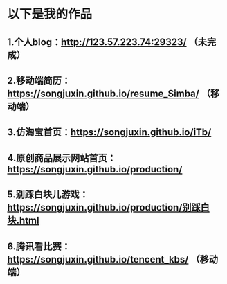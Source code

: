 # 以下是我的作品
## 1.个人blog：http://123.57.223.74:29323/ （未完成）
## 2.移动端简历：https://songjuxin.github.io/resume_Simba/ （移动端）
## 3.仿淘宝首页：https://songjuxin.github.io/iTb/
## 4.原创商品展示网站首页：https://songjuxin.github.io/production/
## 5.别踩白块儿游戏：https://songjuxin.github.io/production/别踩白块.html
## 6.腾讯看比赛：https://songjuxin.github.io/tencent_kbs/ （移动端）

